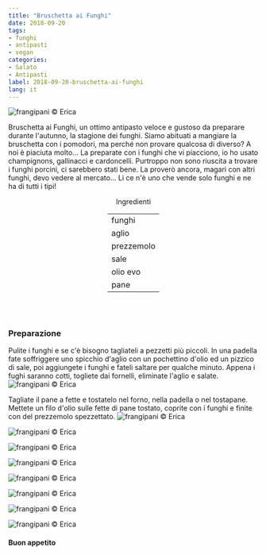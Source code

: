 ```yaml
---
title: "Bruschetta ai Funghi"
date: 2018-09-20
tags:
- funghi
- antipasti
- vegan
categories:
- Salato
- Antipasti
label: 2018-09-20-bruschetta-ai-funghi
lang: it 
---
```

![](header.jpg "frangipani © Erica")

Bruschetta ai Funghi, un ottimo antipasto veloce e gustoso da preparare durante l'autunno, la stagione dei funghi. Siamo abituati a mangiare la bruschetta con i pomodori, ma perché non provare qualcosa di diverso? A noi è piaciuta molto... La preparate con i funghi che vi piacciono, io ho usato champignons, gallinacci e cardoncelli. Purtroppo non sono riuscita a trovare i funghi porcini, ci sarebbero stati bene. La proverò ancora, magari con altri funghi, devo vedere al mercato... Li ce n'è uno che vende solo funghi e ne ha di tutti i tipi! 

<div id="wrapper" style="text-align: center">
  <div id="yourdiv" style="display: inline-block;">
    <div class="ingredients">
      <div class="ingredients-title">Ingredienti</div>
      <table>
        <tbody>
          </tr>
          <tr>
            <td>funghi</td>
          </tr>
          <tr>
            <td>aglio</td>
          </tr>
          <tr>
            <td>prezzemolo</td>
          </tr>
          <tr>
            <td>sale</td>
          </tr>
          <tr>
            <td>olio evo</td>
          </tr>
          <tr>
            <td>pane</td>
          </tr>
          <tr>
        </tbody>
      </table>
      <br></br>
    </div>
  </div>
</div>


<h3>
  <font color="grey">
    <i class="fa fa-cogs"></i>
  </font> Preparazione
</h3>

Pulite i funghi e se c'è bisogno tagliateli a pezzetti più piccoli. In una padella fate soffriggere uno spicchio d'aglio con un pochettino d'olio ed un pizzico di sale, poi aggiungete i funghi e fateli saltare per qualche minuto. Appena i fughi saranno cotti, togliete dai fornelli, eliminate l'aglio e salate.
![](funghi.jpg "frangipani © Erica")

Tagliate il pane a fette e tostatelo nel forno, nella padella o nel tostapane. Mettete un filo d'olio sulle fette di pane tostato, coprite con i funghi e finite con del prezzemolo spezzettato.
![](risultato1.jpg "frangipani © Erica")

![](risultato2.jpg "frangipani © Erica")

![](risultato3.jpg "frangipani © Erica")

![](risultato4.jpg "frangipani © Erica")

![](risultato5.jpg "frangipani © Erica")

![](risultato6.jpg "frangipani © Erica")

![](risultato7.jpg "frangipani © Erica")

![](risultato8.jpg "frangipani © Erica")

<h4>Buon appetito
  <font color="red">
    <i class="fa fa-smile-o"></i>
  </font>
</h4>